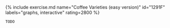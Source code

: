 {% include exercise.md name="Coffee Varieties (easy version)" id="1291F" labels="graphs, interactive" rating=2800 %}

```
TODO
```
